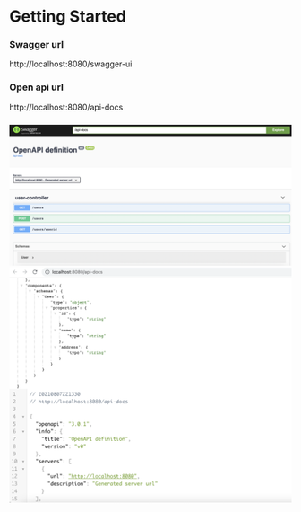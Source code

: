 # Getting Started

### Swagger url
http://localhost:8080/swagger-ui

### Open api url
http://localhost:8080/api-docs

### 
![Screenshot](Screenshot.png)
![Screenshot](Screenshot_open_api.png)



